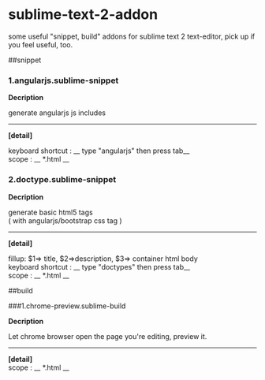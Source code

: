 sublime-text-2-addon
====================

some useful "snippet, build" addons for sublime text 2 text-editor, pick up if you feel useful, too.


##snippet 

### 1.angularjs.sublime-snippet

**Decription**

generate angularjs js includes <br>

***

**[detail]** <br>

keyboard shortcut : __ type "angularjs" then press tab__ <br>
scope : __ *.html __

### 2.doctype.sublime-snippet

**Decription**

generate basic html5 tags <br>
( with angularjs/bootstrap css tag )
***

**[detail]** <br>

fillup: $1=> title, $2=>description, $3=> container html  body<br>
keyboard shortcut : __ type "doctypes" then press tab__ <br>
scope : __ *.html __

##build

###1.chrome-preview.sublime-build

**Decription**

Let chrome browser open the page you're editing, preview it.
***

**[detail]** <br>
scope : __ *.html __
